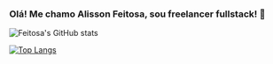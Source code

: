 ### Olá! Me chamo Alisson Feitosa, sou freelancer fullstack! 👋

![Feitosa's GitHub stats](https://github-readme-stats.vercel.app/api?username=feitosa22&show_icons=true&theme=dark)

[![Top Langs](https://github-readme-stats.vercel.app/api/top-langs/?username=feitosa22&layout=pie)](https://github.com/anuraghazra/github-readme-stats)
